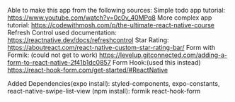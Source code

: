 Able to make this app from the following sources:
Simple todo app tutorial: https://www.youtube.com/watch?v=0c0v_40MPq8
More complex app tutorial: https://codewithmosh.com/p/the-ultimate-react-native-course
Refresh Control used documentation:
https://reactnative.dev/docs/refreshcontrol
Star Rating:
https://aboutreact.com/react-native-custom-star-rating-bar/
Form with Formik: (could not get to work)
https://levelup.gitconnected.com/adding-a-form-to-react-native-2f41b1dc0857
Form Hook:(used this instead)
https://react-hook-form.com/get-started/#ReactNative

Added Dependencies(expo install):
styled-components,
expo-constants,
react-native-swipe-list-view
(npm install):
formik
react-hook-form

